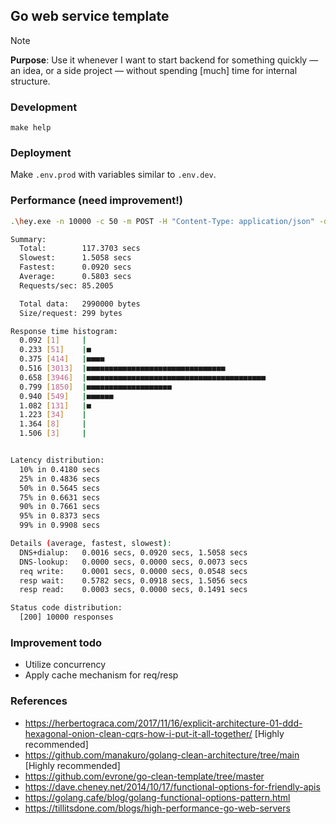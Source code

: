 ## Go web service template

> [!NOTE]
>
> **Purpose**: Use it whenever I want to start backend for something quickly — an idea, or a side project — without spending [much] time for internal structure.

### Development

```
make help
```

### Deployment

Make `.env.prod` with variables similar to `.env.dev`.

### Performance (need improvement!)

```bash
.\hey.exe -n 10000 -c 50 -m POST -H "Content-Type: application/json" -d '{\"email\":\"user@email.com\",\"password\":\"password\"}' http://localhost:8000/api/auth/login

Summary:
  Total:        117.3703 secs
  Slowest:      1.5058 secs
  Fastest:      0.0920 secs
  Average:      0.5803 secs
  Requests/sec: 85.2005

  Total data:   2990000 bytes
  Size/request: 299 bytes

Response time histogram:
  0.092 [1]     |
  0.233 [51]    |■
  0.375 [414]   |■■■■
  0.516 [3013]  |■■■■■■■■■■■■■■■■■■■■■■■■■■■■■■■
  0.658 [3946]  |■■■■■■■■■■■■■■■■■■■■■■■■■■■■■■■■■■■■■■■■
  0.799 [1850]  |■■■■■■■■■■■■■■■■■■■
  0.940 [549]   |■■■■■■
  1.082 [131]   |■
  1.223 [34]    |
  1.364 [8]     |
  1.506 [3]     |


Latency distribution:
  10% in 0.4180 secs
  25% in 0.4836 secs
  50% in 0.5645 secs
  75% in 0.6631 secs
  90% in 0.7661 secs
  95% in 0.8373 secs
  99% in 0.9908 secs

Details (average, fastest, slowest):
  DNS+dialup:   0.0016 secs, 0.0920 secs, 1.5058 secs
  DNS-lookup:   0.0000 secs, 0.0000 secs, 0.0073 secs
  req write:    0.0001 secs, 0.0000 secs, 0.0548 secs
  resp wait:    0.5782 secs, 0.0918 secs, 1.5056 secs
  resp read:    0.0003 secs, 0.0000 secs, 0.1491 secs

Status code distribution:
  [200] 10000 responses
```

### Improvement todo

-   Utilize concurrency
-   Apply cache mechanism for req/resp

### References

-   https://herbertograca.com/2017/11/16/explicit-architecture-01-ddd-hexagonal-onion-clean-cqrs-how-i-put-it-all-together/ [Highly recommended]
-   https://github.com/manakuro/golang-clean-architecture/tree/main [Highly recommended]
-   https://github.com/evrone/go-clean-template/tree/master
-   https://dave.cheney.net/2014/10/17/functional-options-for-friendly-apis
-   https://golang.cafe/blog/golang-functional-options-pattern.html
-   https://tillitsdone.com/blogs/high-performance-go-web-servers
